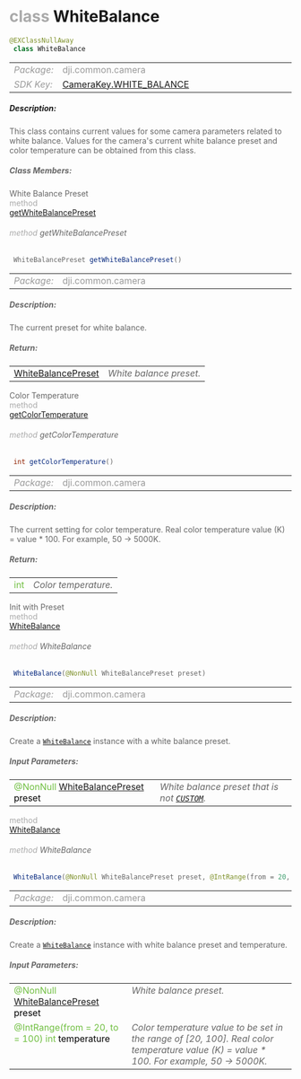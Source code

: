 <div class="article"><h1 ><font color="#AAA">class </font>WhiteBalance</h1></div>

~~~java
@EXClassNullAway
 class WhiteBalance 
~~~

<html><table class="table-supportedby"><tr valign="top"><td width=15%><font color="#999"><i>Package:</i></td><td width=85%><font color="#999">dji.common.camera</td></tr><tr valign="top"><td width=15%><font color="#999"><i>SDK Key:</i></td><td width=85%><font color="#999"><a href="/Components/KeyManager/DJICameraKey.html#camerakey_white_balance_key">CameraKey.WHITE_BALANCE</a></td></tr></table></html>



##### Description:



<font color="#666">This class contains current values for some camera parameters related to white balance. Values for the camera's current white balance preset and color temperature can be obtained from this class.



##### Class Members:

<div class="api-row" id="djicamera_djicamerawhitebalanceinterface_preset"><div class="api-col left">White Balance Preset</div><div class="api-col middle" style="color:#AAA">method</div><div class="api-col right"><a class="trigger" href="#djicamera_djicamerawhitebalanceinterface_preset_inline">getWhiteBalancePreset</a></div></div><div class="inline-doc" id="djicamera_djicamerawhitebalanceinterface_preset_inline"

><div class="article"><h6 ><font color="#AAA">method </font>getWhiteBalancePreset</h6></div>

~~~java
 WhiteBalancePreset getWhiteBalancePreset() 
~~~

<html><table class="table-supportedby"><tr valign="top"><td width=15%><font color="#999"><i>Package:</i></td><td width=85%><font color="#999">dji.common.camera</td></tr></table></html>



##### Description:



<font color="#666">The current preset for white balance.



##### Return:

<html><table class="table-inline-parameters"><tr valign="top"><td><font color="#70BF41"><a href="/Components/Camera/DJICamera_DJICameraSettingsDef.html#djicamera_djicamerawhitebalance">WhiteBalancePreset</a></td><td><font color="#666"><i>White balance preset.</i></td></tr></table></html></div>

<div class="api-row" id="djicamera_djicamerawhitebalanceinterface_colortemperature"><div class="api-col left">Color Temperature</div><div class="api-col middle" style="color:#AAA">method</div><div class="api-col right"><a class="trigger" href="#djicamera_djicamerawhitebalanceinterface_colortemperature_inline">getColorTemperature</a></div></div><div class="inline-doc" id="djicamera_djicamerawhitebalanceinterface_colortemperature_inline"

><div class="article"><h6 ><font color="#AAA">method </font>getColorTemperature</h6></div>

~~~java
 int getColorTemperature() 
~~~

<html><table class="table-supportedby"><tr valign="top"><td width=15%><font color="#999"><i>Package:</i></td><td width=85%><font color="#999">dji.common.camera</td></tr></table></html>



##### Description:



<font color="#666">The current setting for color temperature. Real color temperature value (K) = value * 100. For example, 50 -> 5000K.



##### Return:

<html><table class="table-inline-parameters"><tr valign="top"><td><font color="#70BF41">int</td><td><font color="#666"><i>Color temperature.</i></td></tr></table></html></div>

<div class="api-row" id="djicamera_djicamerawhitebalanceinterface_initwithpreset"><div class="api-col left">Init with Preset</div><div class="api-col middle" style="color:#AAA">method</div><div class="api-col right"><a class="trigger" href="#djicamera_djicamerawhitebalanceinterface_initwithpreset_inline">WhiteBalance</a></div></div><div class="inline-doc" id="djicamera_djicamerawhitebalanceinterface_initwithpreset_inline"

><div class="article"><h6 ><font color="#AAA">method </font>WhiteBalance</h6></div>

~~~java
 WhiteBalance(@NonNull WhiteBalancePreset preset) 
~~~

<html><table class="table-supportedby"><tr valign="top"><td width=15%><font color="#999"><i>Package:</i></td><td width=85%><font color="#999">dji.common.camera</td></tr></table></html>



##### Description:



<font color="#666">Create a <code><a href="/Components/Camera/DJICamera_DJICameraWhiteBalanceInterface.html#djicamera_djicamerawhitebalanceinterface">WhiteBalance</a></code> instance with a white balance preset.



##### Input Parameters:

<html><table class="table-inline-parameters"><tr valign="top"><td><font color="#70BF41">@NonNull <a href="/Components/Camera/DJICamera_DJICameraSettingsDef.html#djicamera_djicamerawhitebalance">WhiteBalancePreset</a> <font color="#000">preset</td><td><font color="#666"><i>White balance preset that is not <code><a href="/Components/Camera/DJICamera_DJICameraSettingsDef.html#djicamera_djicamerawhitebalance_customcolortemperature">CUSTOM</a></code>.</i></td></tr></table></html></div>

<div class="api-row" id="djicamera_djicamerawhitebalanceinterface_initwithcustomcolortemperature"><div class="api-col left"></div><div class="api-col middle" style="color:#AAA">method</div><div class="api-col right"><a class="trigger" href="#djicamera_djicamerawhitebalanceinterface_initwithcustomcolortemperature_inline">WhiteBalance</a></div></div><div class="inline-doc" id="djicamera_djicamerawhitebalanceinterface_initwithcustomcolortemperature_inline"

><div class="article"><h6 ><font color="#AAA">method </font>WhiteBalance</h6></div>

~~~java
 WhiteBalance(@NonNull WhiteBalancePreset preset, @IntRange(from = 20, to = 100) int temperature) 
~~~

<html><table class="table-supportedby"><tr valign="top"><td width=15%><font color="#999"><i>Package:</i></td><td width=85%><font color="#999">dji.common.camera</td></tr></table></html>



##### Description:



<font color="#666">Create a <code><a href="/Components/Camera/DJICamera_DJICameraWhiteBalanceInterface.html#djicamera_djicamerawhitebalanceinterface">WhiteBalance</a></code> instance with white balance preset and temperature.



##### Input Parameters:

<html><table class="table-inline-parameters"><tr valign="top"><td><font color="#70BF41">@NonNull <a href="/Components/Camera/DJICamera_DJICameraSettingsDef.html#djicamera_djicamerawhitebalance">WhiteBalancePreset</a> <font color="#000">preset</td><td><font color="#666"><i>White balance preset.</i></td></tr><tr valign="top"><td><font color="#70BF41">@IntRange(from = 20, to = 100) int <font color="#000">temperature</td><td><font color="#666"><i>Color temperature value to be set in the range of [20, 100]. Real color temperature value (K) = value * 100. For example, 50 -&gt; 5000K.</i></td></tr></table></html></div>


